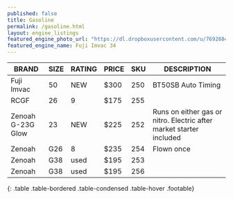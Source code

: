```yaml
---
published: false
title: Gasoline
permalink: /gasoline.html
layout: engine_listings
featured_engine_photo_url: "https://dl.dropboxusercontent.com/u/76928840/Website%20Photos/featured/gas.jpg"
featured_engine_name: Fuji Imvac 34
---
```


BRAND              |  SIZE   |  RATING  |  PRICE  |  SKU   |   DESCRIPTION
-------------------|---------|----------|---------|--------|---------------------
Fuji Imvac         | 50      | NEW      | $300    | 250    | BT50SB Auto Timing
RCGF               | 26      | 9        | $175    | 255    |                                               
Zenoah G-23G Glow  | 23      | NEW      | $225    | 252    | Runs on either gas or nitro.  Electric after market starter included
Zenoah             | G26     | 8        | $235    | 254    | Flown once
Zenoah             | G38     | used     | $195    | 253    |
Zenoah             | G38     | used     | $195    | 256    |                                            
{: .table .table-bordered .table-condensed .table-hover .footable}